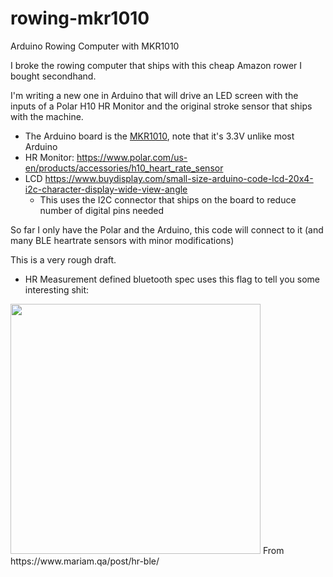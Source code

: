 # rowing-mkr1010
Arduino Rowing Computer with MKR1010

I broke the rowing computer that ships with this cheap Amazon rower I bought secondhand. 

I'm writing a new one in Arduino that will drive an LED screen with the inputs of a Polar H10 HR Monitor and the original stroke sensor that ships with the machine.

* The Arduino board is the [MKR1010](https://store.arduino.cc/usa/mkr-wifi-1010), note that it's 3.3V unlike most Arduino
* HR Monitor: https://www.polar.com/us-en/products/accessories/h10_heart_rate_sensor
* LCD https://www.buydisplay.com/small-size-arduino-code-lcd-20x4-i2c-character-display-wide-view-angle
    * This uses the I2C connector that ships on the board to reduce number of digital pins needed 

So far I only have the Polar and the Arduino, this code will connect to it (and many BLE heartrate sensors with minor modifications)

This is a very rough draft.

* HR Measurement defined bluetooth spec uses this flag to tell you some interesting shit:
<img src="https://www.mariam.qa/post/hr-ble/flag.png" width="400">
From https://www.mariam.qa/post/hr-ble/
